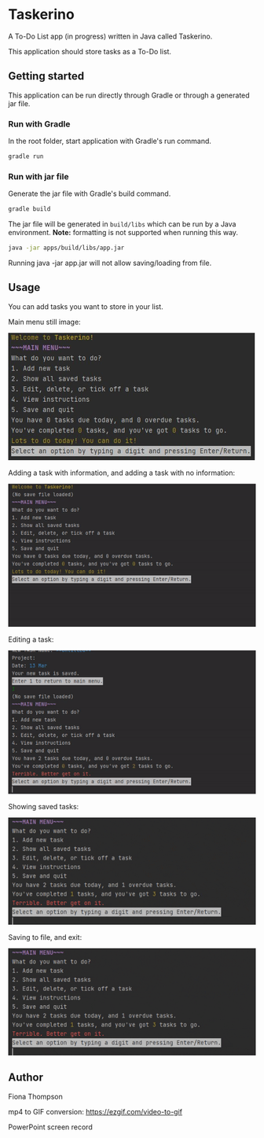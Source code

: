 # Taskerino
A To-Do List app (in progress) written in Java called Taskerino.

This application should store tasks as a To-Do list.


## Getting started
This application can be run directly through Gradle or through a generated jar file.

### Run with Gradle
In the root folder, start application with Gradle's run command.

```bash
gradle run
```

### Run with jar file
Generate the jar file with Gradle's build command.
```bash
gradle build
```
The jar file will be generated in `build/libs` which can be run by a Java environment.
**Note:**  formatting is not supported when running this way.

```bash
java -jar apps/build/libs/app.jar
```

Running java -jar app.jar will not allow saving/loading from file.

## Usage
You can add tasks you want to store in your list.

Main menu still image:

![Main menu screen](screens/taskerino_1.jpg)




Adding a task with information, and adding a task with no information:

![Adding tasks](screens/addingtasks.gif)

Editing a task:

![Editing tasks](screens/editing.gif)

Showing saved tasks:

![Showing/Printing tasks](screens/showtasks.gif)

Saving to file, and exit:

![Saving and exit](screens/savequit.gif)
## Author
Fiona Thompson

mp4 to GIF conversion:
https://ezgif.com/video-to-gif 

PowerPoint screen record